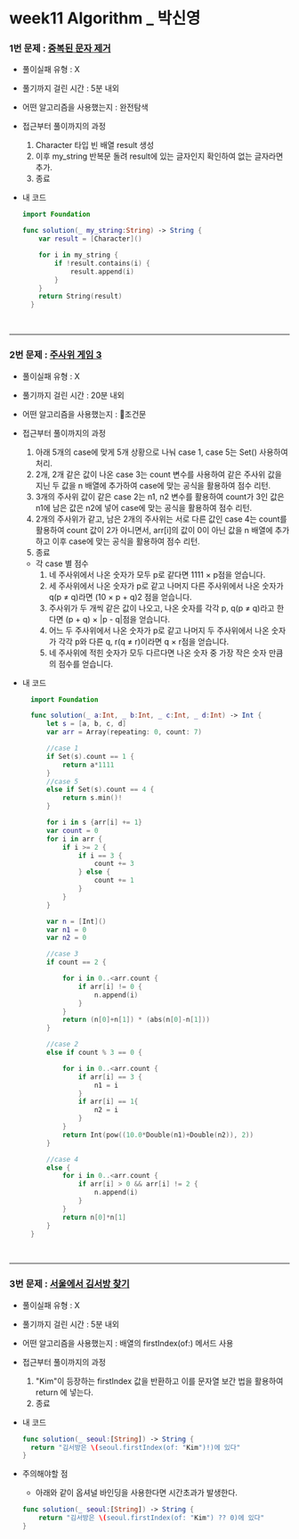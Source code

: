 # week11 Algorithm \_ 박신영

### 1번 문제 : [중복된 문자 제거](https://school.programmers.co.kr/learn/courses/30/lessons/120888)

- 풀이실패 유형 : X
- 풀기까지 걸린 시간 : 5분 내외
- 어떤 알고리즘을 사용했는지 : 완전탐색
- 접근부터 풀이까지의 과정
  1. Character 타입 빈 배열 result 생성
  2. 이후 my_string 반복문 돌려 result에 있는 글자인지 확인하여 없는 글자라면 추가.
  3. 종료
- 내 코드

  ```swift
  import Foundation

  func solution(_ my_string:String) -> String {
      var result = [Character]()

      for i in my_string {
          if !result.contains(i) {
              result.append(i)
          }
      }
      return String(result)
    }
  ```

<!-- - 고차함수 활용 풀이 코드
  ```swift
    ff
  ``` -->

<br>

---

### 2번 문제 : [주사위 게임 3](https://school.programmers.co.kr/learn/courses/30/lessons/181916)

- 풀이실패 유형 : X
- 풀기까지 걸린 시간 : 20분 내외
- 어떤 알고리즘을 사용했는지 : 조건문
- 접근부터 풀이까지의 과정

  1. 아래 5개의 case에 맞게 5개 상황으로 나눠 case 1, case 5는 Set() 사용하여 처리.
  2. 2개, 2개 같은 값이 나온 case 3는 count 변수를 사용하여 같은 주사위 값을 지닌 두 값을 n 배열에 추가하여 case에 맞는 공식을 활용하여 점수 리턴.
  3. 3개의 주사위 값이 같은 case 2는 n1, n2 변수를 활용하여 count가 3인 값은 n1에 남은 값은 n2에 넣어 case에 맞는 공식을 활용하여 점수 리턴.
  4. 2개의 주사위가 같고, 남은 2개의 주사위는 서로 다른 값인 case 4는 count를 활용하여 count 값이 2가 아니면서, arr[i]의 값이 0이 아닌 값을 n 배열에 추가하고 이후 case에 맞는 공식을 활용하여 점수 리턴.
  5. 종료

  - 각 case 별 점수
    1. 네 주사위에서 나온 숫자가 모두 p로 같다면 1111 × p점을 얻습니다.
    2. 세 주사위에서 나온 숫자가 p로 같고 나머지 다른 주사위에서 나온 숫자가 q(p ≠ q)라면 (10 × p + q)2 점을 얻습니다.
    3. 주사위가 두 개씩 같은 값이 나오고, 나온 숫자를 각각 p, q(p ≠ q)라고 한다면 (p + q) × |p - q|점을 얻습니다.
    4. 어느 두 주사위에서 나온 숫자가 p로 같고 나머지 두 주사위에서 나온 숫자가 각각 p와 다른 q, r(q ≠ r)이라면 q × r점을 얻습니다.
    5. 네 주사위에 적힌 숫자가 모두 다르다면 나온 숫자 중 가장 작은 숫자 만큼의 점수를 얻습니다.

- 내 코드

  ```swift
    import Foundation

    func solution(_ a:Int, _ b:Int, _ c:Int, _ d:Int) -> Int {
        let s = [a, b, c, d]
        var arr = Array(repeating: 0, count: 7)

        //case 1
        if Set(s).count == 1 {
            return a*1111
        }
        //case 5
        else if Set(s).count == 4 {
            return s.min()!
        }

        for i in s {arr[i] += 1}
        var count = 0
        for i in arr {
            if i >= 2 {
                if i == 3 {
                    count += 3
                } else {
                    count += 1
                }
            }
        }

        var n = [Int]()
        var n1 = 0
        var n2 = 0

        //case 3
        if count == 2 {

            for i in 0..<arr.count {
                if arr[i] != 0 {
                    n.append(i)
                }
            }
            return (n[0]+n[1]) * (abs(n[0]-n[1]))
        }

        //case 2
        else if count % 3 == 0 {

            for i in 0..<arr.count {
                if arr[i] == 3 {
                    n1 = i
                }
                if arr[i] == 1{
                    n2 = i
                }
            }
            return Int(pow((10.0*Double(n1)+Double(n2)), 2))
        }

        //case 4
        else {
            for i in 0..<arr.count {
                if arr[i] > 0 && arr[i] != 2 {
                    n.append(i)
                }
            }
            return n[0]*n[1]
        }
    }
  ```

<br>

---

### 3번 문제 : [서울에서 김서방 찾기](https://school.programmers.co.kr/learn/courses/30/lessons/12919)

- 풀이실패 유형 : X
- 풀기까지 걸린 시간 : 5분 내외
- 어떤 알고리즘을 사용했는지 : 배열의 firstIndex(of:) 메서드 사용
- 접근부터 풀이까지의 과정

  1. "Kim"이 등장하는 firstIndex 값을 반환하고 이를 문자열 보간 법을 활용하여 return 에 넣는다.
  2. 종료

- 내 코드

  ```swift
  func solution(_ seoul:[String]) -> String {
    return "김서방은 \(seoul.firstIndex(of: "Kim")!)에 있다"
  }
  ```

- 주의해야할 점
  - 아래와 같이 옵셔널 바인딩을 사용한다면 시간초과가 발생한다.
  ```swift
  func solution(_ seoul:[String]) -> String {
      return "김서방은 \(seoul.firstIndex(of: "Kim") ?? 0)에 있다"
  }
  ```
